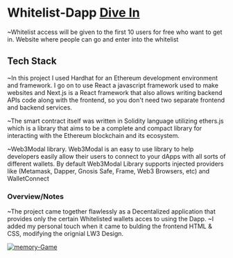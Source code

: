 # Whitelist-Dapp <a href="https://whitelist-dapp-nftz4dayz.vercel.app/" target="_blank">Dive In</a>

~Whitelist access will be given to the first 10 users for free who want to get in.  Website where people can go and enter into the whitelist
 
 ## Tech Stack
 
  ~In this project I used Hardhat for an Ethereum development environment and framework.  I go on to use React a javascript framework used to make websites and Next.js is a React framework that also allows writing backend APIs code along with the frontend, so you don't need two separate frontend and backend services.
   
 ~The smart contract itself was written in Solidity language utilizing ethers.js which is a library that aims to be a complete and compact library for interacting with the Ethereum blockchain and its ecosystem.
  
 ~Web3Modal library. Web3Modal is an easy to use library to help developers easily allow their users to connect to your dApps with all sorts of different wallets. By     default Web3Modal Library supports injected providers like (Metamask, Dapper, Gnosis 
 Safe, Frame, Web3 Browsers, etc) and WalletConnect
  
 ### Overview/Notes
  
 ~The project came together flawlessly as a Decentalized application that provides only the certain Whitelisted wallets acces to using the Dapp. 
 ~I added my personal touch when it came to bulding the frontend HTML & CSS, modifying the orignial LW3 Design.
 


<a href='https://whitelist-dapp-nftz4dayz.vercel.app/' target='_blank'><img src='https://i.postimg.cc/ThMGXgh6/whitelist-Dapp.jpg' border='0' alt='memory-Game'/></a>
